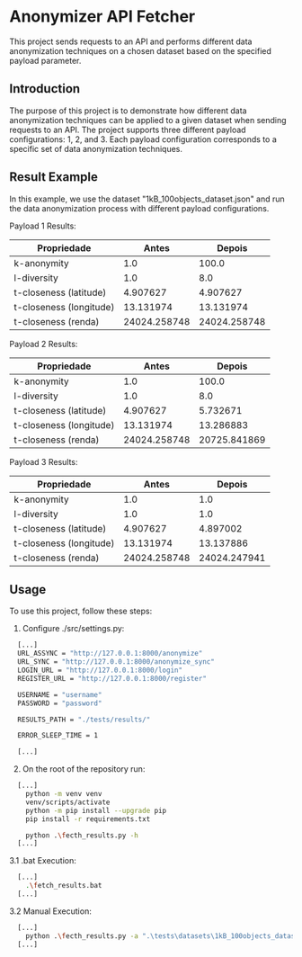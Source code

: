 ﻿
# Anonymizer API Fetcher

This project sends requests to an API and performs different data anonymization techniques on a chosen dataset based on the specified payload parameter.

## Introduction

The purpose of this project is to demonstrate how different data anonymization techniques can be applied to a given dataset when sending requests to an API. The project supports three different payload configurations: 1, 2, and 3. Each payload configuration corresponds to a specific set of data anonymization techniques.

## Result Example

In this example, we use the dataset "1kB_100objects_dataset.json" and run the data anonymization process with different payload configurations.

Payload 1 Results:

| Propriedade              | Antes        | Depois      |
|--------------------------|--------------|-------------|
| k-anonymity              | 1.0          | 100.0       |
| l-diversity              | 1.0          | 8.0         |
| t-closeness (latitude)   | 4.907627     | 4.907627    |
| t-closeness (longitude)  | 13.131974    | 13.131974   |
| t-closeness (renda)      | 24024.258748 | 24024.258748|

Payload 2 Results:

| Propriedade              | Antes        | Depois      |
|--------------------------|--------------|-------------|
| k-anonymity              | 1.0          | 100.0       |
| l-diversity              | 1.0          | 8.0         |
| t-closeness (latitude)   | 4.907627     | 5.732671    |
| t-closeness (longitude)  | 13.131974    | 13.286883   |
| t-closeness (renda)      | 24024.258748 | 20725.841869|


Payload 3 Results:

| Propriedade              | Antes        | Depois      |
|--------------------------|--------------|-------------|
| k-anonymity              | 1.0          | 1.0         |
| l-diversity              | 1.0          | 1.0         |
| t-closeness (latitude)   | 4.907627     | 4.897002    |
| t-closeness (longitude)  | 13.131974    | 13.137886   |
| t-closeness (renda)      | 24024.258748 | 24024.247941|


## Usage

To use this project, follow these steps:

1. Configure ./src/settings.py:

```bash
  [...]
  URL_ASSYNC = "http://127.0.0.1:8000/anonymize"
  URL_SYNC = "http://127.0.0.1:8000/anonymize_sync"
  LOGIN_URL = "http://127.0.0.1:8000/login"
  REGISTER_URL = "http://127.0.0.1:8000/register"

  USERNAME = "username"
  PASSWORD = "password"

  RESULTS_PATH = "./tests/results/"

  ERROR_SLEEP_TIME = 1

  [...]
```

2. On the root of the repository run:

```bash
  [...]
    python -m venv venv
    venv/scripts/activate
    python -m pip install --upgrade pip
    pip install -r requirements.txt

    python .\fecth_results.py -h
  [...]
```

3.1 .bat Execution:

```bash
  [...]
    .\fetch_results.bat
  [...]
```

3.2 Manual Execution:

```bash
  [...]
    python .\fecth_results.py -a ".\tests\datasets\1kB_100objects_dataset.json" -t 5 -p 1 -u 2
  [...]
```

